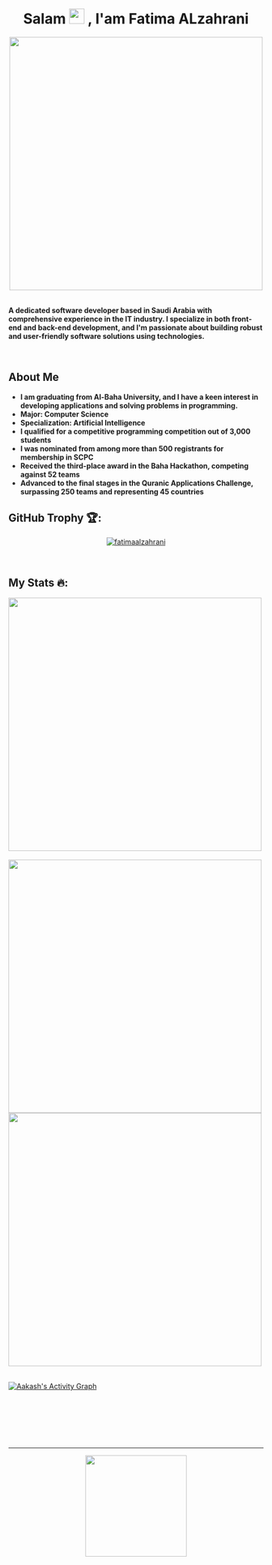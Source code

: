 <h1 align="center">Salam
  <img src="https://media.giphy.com/media/hvRJCLFzcasrR4ia7z/giphy.gif" width="30px"/>
 , I'am Fatima ALzahrani</h1>
<div id="header" align="center">
  <img src="https://media.giphy.com/media/v1.Y2lkPTc5MGI3NjExeWZ4czA1ODR1M2piOXl6cDQ4d2w1ZzdiMnJtYzFqcDZxdHdpaW91NiZlcD12MV9pbnRlcm5hbF9naWZfYnlfaWQmY3Q9Zw/Rpl1sod1vCXK0L2SUN/giphy.gif" width="500"/>
</div>

<br>

**A dedicated software developer based in Saudi Arabia with comprehensive experience in the IT industry. I specialize in both front-end and back-end development, and I'm passionate about building robust and user-friendly software solutions using technologies.**

<br>
<!--
## Major: Computer Science
## Specialization: Artificial Intelligence
### I am graduating from Al-Baha University, and I have a keen interest in developing applications and solving problems in programming.
-->



## About Me
- **I am graduating from Al-Baha University, and I have a keen interest in developing applications and solving problems in programming.**
- **Major: Computer Science**
- **Specialization: Artificial Intelligence**
- **I qualified for a competitive programming competition out of 3,000 students**
- **I was nominated from among more than 500 registrants for membership in SCPC**
- **Received the third-place award in the Baha Hackathon, competing against 52 teams**
- **Advanced to the final stages in the Quranic Applications Challenge, surpassing 250 teams and representing 45 countries**

## GitHub Trophy 🏆:

<p align="center"> <a href="https://github.com/ryo-ma/github-profile-trophy"><img src="https://github-profile-trophy.vercel.app/?username=FATIMAALZAHRANI&theme=onedark&column=5&margin-w=8&margin-h=8" alt="fatimaalzahrani" /></a> </p>

<br>


<!--
## Skills

Here's a glimpse of the skills I bring to the table:
- **Front-End Technologies**: React.js (including Redux.js, Redux Thunk, and Redux/Toolkit), HTML5, Vanilla JS
- **Back-End Technologies**: Ruby on Rails, Node.js, Express.js, GraphQL, Apollo, Django (Beginner)
- **Deployment**: Render, Vercel, Netlify, Railway.app, Heroku
- **Programming Languages**: JavaScript, Ruby, Python, Embedded C/C++
- **Databases**: MySQL, PostgreSQL, MongoDB, MariaDB
- **Testing**: Jest, RSpec, Rubocop, Capybara
- **Bundle Technologies**: Vite, Webpack, Parcel
- **Styling**: Ant Design, TailwindCSS, Chakra-UI, styled-components, SASS/SCSS, Bootstrap, CSS3

## What I'm doing presently?

- 🔭 I’m currently working on full-stack projects using the React library on the front end and Ruby on Rails on the back end.
- 🌱 I’m currently learning SSR, PWA's and other popular CSS frameworks. 
- 👯 I’m looking to collaborate on **Open Source** and **IoT** projects. 
- 💬 Ask me *anything* about `Technology`
- 📫 <a href="mailto:dev.aakashv@gmail.com">Send an email</a> 
- 😄 Pronouns: He / Him
- ⚡ Fun fact: I love electronics and programming.
-->

## My Stats 🔥:


<a href="https://github.com/FatimaALzahrani">
  <img align="center" src="https://github-readme-stats.vercel.app/api/top-langs/?username=FatimaALzahrani&layout=compact&langs_count=9&show_icons=true&theme=prussian&hide_border=true&text_color=ffffff" width="500" />
</a>
<br />
<br />
<a href="https://github.com/FatimaALzahrani">
  <img align="center" src="https://github-readme-stats.vercel.app/api?username=FatimaALzahrani&show_icons=true&theme=prussian&hide_border=true&text_color=ffffff" width="500" />
</a>
<a href="https://github.com/FatimaALzahrani">
  <img align="center" src="https://github-readme-streak-stats.herokuapp.com/?user=FatimaALzahrani&theme=prussian&hide_border=true&text_color=ffffff" width="500" />
</a>
<br />
<br />
<a href="https://github.com/FatimaALzahrani">
  
  ![Aakash's Activity Graph](https://github-readme-activity-graph.vercel.app/graph?username=FatimaALzahrani&theme=tokyo-night&hide_border=true&text_color=ffffff"&color=708090&point=24292e&area=true&hide_border=true)
  
</a>
<br />
<br />
<br />
<br />
<br />
<hr>
<div align="center">
 <img src="https://komarev.com/ghpvc/?username=FatimaALzahrani&style=for-the-badge&color=blue" width="200" />
</div>
